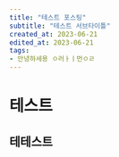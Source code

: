 ```yaml
---
title: "테스트 포스팅"
subtitle: "테스트 서브타이틀"
created_at: 2023-06-21
edited_at: 2023-06-21
tags:
- 안녕하세용 ㅇ러ㅏㅣ먼ㅇㄹ
---
```


# 테스트

## 테테스트
